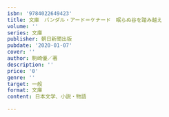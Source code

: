 ```yaml
---
isbn: '9784022649423'
title: 文庫　バンダル・アード＝ケナード　眠らぬ谷を踏み越え
volume: ''
series: 文庫
publisher: 朝日新聞出版
pubdate: '2020-01-07'
cover: ''
author: 駒崎優／著
description: ''
price: '0'
genre: ''
target: 一般
format: 文庫
content: 日本文学、小説・物語

---
```

